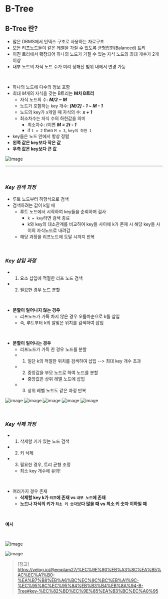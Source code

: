 # **B-Tree**

## **B-Tree 란?**

- 많은 DBMS에서 인덱스 구조로 사용하는 자료구조
- 모든 리프노드들이 같은 레벨을 가질 수 있도록 균형잡힌(Balanced) 트리
- 이진 트리에서 확장되어 하나의 노드가 가질 수 있는 자식 노드의 최대 개수가 2개 이상
- 내부 노드의 자식 노드 수가 미리 정해진 범위 내에서 변경 가능

<br>

- 하나의 노드에 다수의 정보 포함
- 최대 *M*개의 자식을 갖는 B트리는 **M차 B트리**
  - 자식 노드의 수: **_M/2 ~ M_**
  - 노드가 포함하는 key 개수: **_[M/2] - 1 ~ M - 1_**
  - 노드의 key가 *x*개일 때 자식의 수: **_x + 1_**
  - 최소차수는 자식 수의 하한값을 의미
    - 최소차수: *t*이면 **_M = 2t - 1_**
    - if `t = 2` then `M = 3`, `key의 하한 1`
- key들은 노드 안에서 항상 정렬
- **왼쪽 값은 key보다 작은 값**
- **우측 값은 key보다 큰 값**

![image](https://user-images.githubusercontent.com/60606025/154067146-af102c10-4e23-441f-9c83-ab623d4ca79b.png)

---

<br>

### **_Key 검색 과정_**

- 루트 노드부터 하향식으로 검색
- 검색하려는 값이 k일 때
  - 루트 노드에서 시작하여 key들을 순회하며 검사
    - `k = key`라면 검색 종료
    - k와 key의 대소관계를 비교하여 key들 사이에 k가 존재 시 해당 key들 사이의 자식노드로 내려감
  - 해당 과정을 리프노드에 도달 시까지 반복

<br>

### **_Key 삽입 과정_**

- 1. 요소 삽입에 적절한 리프 노드 검색
- 2. 필요한 경우 노드 분할

<br>

- **분할이 일어나지 않는 경우**
  - 리프노드가 가득 차지 않은 경우 오름차순으로 k를 삽입
  - 즉, 루트부터 k의 알맞은 위치를 검색하여 삽입

<br>

- **분할이 일어나는 경우**
  - 리프노드가 가득 찬 경우 노드를 분할
  - 1. 일단 k의 적절한 위치를 검색하여 삽입 --> 최대 key 개수 초과
  - 2. 중앙값을 부모 노드로 하여 노드를 분할
    - 중앙값은 상위 레벨 노드에 삽입
  - 3. 상위 레벨 노드도 같은 과정 반복

![image](https://user-images.githubusercontent.com/60606025/154073369-d71db21a-046c-423b-ba53-e9b7d3900db4.png)
![image](https://user-images.githubusercontent.com/60606025/154073524-ab9a2300-c8e9-4164-a3a8-52949741d24e.png)
![image](https://user-images.githubusercontent.com/60606025/154073635-65089b04-e7a5-4c18-99a1-fa48e484bf34.png)
![image](https://user-images.githubusercontent.com/60606025/154073700-cbd461e3-8f80-44e2-8706-2a8bbef91162.png)
![image](https://user-images.githubusercontent.com/60606025/154073734-57d20de4-7eb8-4a58-af62-1b2b96e33fd2.png)

<br>

### **_Key 삭제 과정_**

- 1. 삭제할 키가 있는 노드 검색
- 2. 키 삭제
- 3. 필요한 경우, 트리 균형 조정
  - 최소 key 개수에 유의!

<br>

- 여러가지 경우 존재
  - **삭제할 key k가 `리프`에 존재 vs `내부 노드`에 존재**
  - **노드나 자식의 키가 `최소 키 숫자`보다 많을 때 vs 최소 키 숫자 이하일 때**

<br>

**예시**

<br>

![image](https://user-images.githubusercontent.com/60606025/154081311-c3318ce3-cb65-4eb3-81c9-57079875b8f8.png)

![image](https://user-images.githubusercontent.com/60606025/154081778-2766123c-deff-409a-9934-7bb1f6d9cb47.png)

> [참고]<br>https://velog.io/@emplam27/%EC%9E%90%EB%A3%8C%EA%B5%AC%EC%A1%B0-%EA%B7%B8%EB%A6%BC%EC%9C%BC%EB%A1%9C-%EC%95%8C%EC%95%84%EB%B3%B4%EB%8A%94-B-Tree#key-%EC%82%BD%EC%9E%85%EA%B3%BC%EC%A0%95
